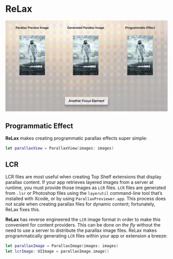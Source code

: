 # ReLax

<p align="center">
  <img src="preview.gif" />
</p>

## Programmatic Effect

**ReLax** makes creating programmatic parallax effects super simple:

```swift
let parallaxView = ParallaxView(images: images)
```

## LCR

LCR files are most useful when creating Top Shelf extensions that display parallax content. If your app retrieves layered images from a server at runtime, you must provide those images as `LCR` files. `LCR` files are generated from `.lsr` or Photoshop files using the `layerutil` command-line tool that’s installed with Xcode, or by using `ParallaxPreviewer.app`. This process does not scale when creating parallax files for dynamic content; fortunately, ReLax fixes this.

**ReLax** has reverse engineered the `LCR` image format in order to make this convenient for content providers. This can be done _on the fly_ without the need to use a server to distribute the parallax image files. ReLax makes programmatically generating `LCR` files within your app or extension a breeze:

```swift
let parallaxImage = ParallaxImage(images: images)
let lcrImage: UIImage = parallaxImage.image()
```
